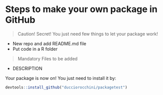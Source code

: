 # Steps to make your own package in GitHub

> Caution! Secret! You just need few things to let your package work!

+ New repo and add README.md file
+ Put code in a R folder

> Mandatory Files to be added
+ DESCRIPTION

Your package is now on! You just need to install it by:

```r
devtools::install_github("ducciorocchini/packagetest")
```
